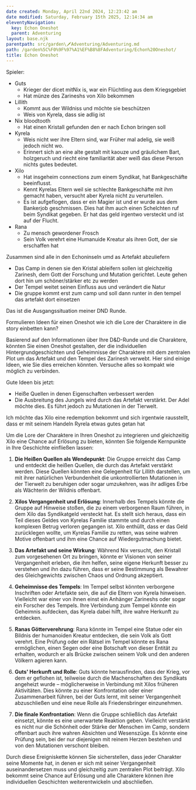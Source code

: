 ```yaml
---
date created: Monday, April 22nd 2024, 12:23:42 am
date modified: Saturday, February 15th 2025, 12:14:34 am
eleventyNavigation:
  key: Echon Oneshot
  parent: Adventuring
layout: base.njk
parentpath: src/garden\🗡️Adventuring/Adventuring.md
path: /garden%5C%F0%9F%97%A1%EF%B8%8FAdventuring/Echon%20Oneshot/
title: Echon Oneshot
---
```


Spieler:

- Guts
	- Krieger der dicet mitNix is, war ein Flüchtling aus dem Kriegsgebiet
	- Hat münze des Zarineshs von Xilo bekommen
- Lillith
	- Kommt aus der Wildniss und möchte sie beschützen
	- Weis von Kyrela, dass sie adlig ist 
- Nix bloodtooth
	- Hat einen Kristall gefunden den er nach Echon bringen soll
- Kyrela
	- Weis nicht wer ihre Eltern sind, war Früher mal adelig, sie weiß jedoch nicht wo.
	- Erinnert sich an eine alte gestalt mit kaouze und gräulichem Bart, holzgeruch und riecht eine familiarität aber weiß das diese Person nichts gutes bedeutet.
- Xilo
	- Hat insgeheim connections zum einem Syndikat, hat Bankgeschäfte beeinflusst.
	- Kennt Kyrelas Eltern weil sie schlechte Bankgeschäfte mit ihm gemacht haben, versucht aber Kyrela nicht zu verurteilen.
	- Es ist aufgeflogen, dass er ein Magier ist und er wurde aus dem Bankerjob geschmissen. Dies hat ihm auch einen Schelchten ruf beim Syndikat gegeben. Er hat das geld irgentwo versteckt und ist auf der Flucht.  
- Rana
	- Zu mensch gewordener Frosch
	- Sein Volk verehrt eine Humanuide Kreatur als ihren Gott, der sie erschaffen hat

Zusammen sind alle in den Echoninseln umd as Artefakt abzuliefern

- Das Camp in denen sie den Kristal ableifern sollen ist gleichzeitig Zarinesh, dem Gott der Forschung und Mutation gerichtet. Leute gehen dort hin um schöner/stärker etc zu werden
- Der Tempel weitet seinen Einfluss aus und verändert die Natur
- Die gruppe kommt erst zum camp und soll dann runter in den tempel das artefakt dort einsetzen

Das ist die Ausgangssituation meiner DND Runde. 

Formulieren Ideen für einen Oneshot wie ich die Lore der Charaktere in die story einbetten kann?

Basierend auf den Informationen über Ihre D&D-Runde und die Charaktere, könnten Sie einen Oneshot gestalten, der die individuellen Hintergrundgeschichten und Geheimnisse der Charaktere mit dem zentralen Plot um das Artefakt und den Tempel des Zarinesh verwebt. Hier sind einige Ideen, wie Sie dies erreichen könnten. Versuche alles so kompakt wie möglich zu verbinden.

Gute Ideen bis jetzt:

- Heiße Quellen in denen Eigenschaften verbessert werden
- Die Ausbreitung des Jungels wird durch das Artefakt verstärkt. Der Adel möchte dies. Es führt jedoch zu Mutationen in der Tierwelt.

Ich möchte das Xilo eine redemption bekommt und sich irgentwie rausstellt, dass er mit seinem Handeln Ryrela etwas gutes getan hat

Um die Lore der Charaktere in Ihren Oneshot zu integrieren und gleichzeitig Xilo eine Chance auf Erlösung zu bieten, könnten Sie folgende Kernpunkte in Ihre Geschichte einfließen lassen:

1. **Die Heißen Quellen als Wendepunkt**: Die Gruppe erreicht das Camp und entdeckt die heißen Quellen, die durch das Artefakt verstärkt werden. Diese Quellen könnten eine Gelegenheit für Lillith darstellen, um mit ihrer natürlichen Verbundenheit die unkontrollierten Mutationen in der Tierwelt zu beruhigen oder sogar umzukehren, was ihr adliges Erbe als Wächterin der Wildnis offenbart.

2. **Xilos Vergangenheit und Erlösung**: Innerhalb des Tempels könnte die Gruppe auf Hinweise stoßen, die zu einem verborgenen Raum führen, in dem Xilo das Syndikatgeld versteckt hat. Es stellt sich heraus, dass ein Teil dieses Geldes von Kyrelas Familie stammte und durch einen komplexen Betrug verloren gegangen ist. Xilo enthüllt, dass er das Geld zurücklegen wollte, um Kyrelas Familie zu retten, was seine wahren Motive offenbart und ihm eine Chance auf Wiedergutmachung bietet.

3. **Das Artefakt und seine Wirkung**: Während Nix versucht, den Kristall zum vorgesehenen Ort zu bringen, könnte er Visionen von seiner Vergangenheit erleben, die ihm helfen, seine eigene Herkunft besser zu verstehen und ihn dazu führen, dass er seine Bestimmung als Bewahrer des Gleichgewichts zwischen Chaos und Ordnung akzeptiert.

4. **Geheimnisse des Tempels**: Im Tempel selbst könnten verborgene Inschriften oder Artefakte sein, die auf die Eltern von Kyrela hinweisen. Vielleicht war einer von ihnen einst ein Anhänger Zarineshs oder sogar ein Forscher des Tempels. Ihre Verbindung zum Tempel könnte ein Geheimnis aufdecken, das Kyrela dabei hilft, ihre wahre Herkunft zu entdecken.

5. **Ranas Götterverehrung**: Rana könnte im Tempel eine Statue oder ein Bildnis der humanoiden Kreatur entdecken, die sein Volk als Gott verehrt. Eine Prüfung oder ein Rätsel im Tempel könnte es Rana ermöglichen, einen Segen oder eine Botschaft von dieser Entität zu erhalten, wodurch er als Brücke zwischen seinem Volk und den anderen Völkern agieren kann.

6. **Guts' Herkunft und Rolle**: Guts könnte herausfinden, dass der Krieg, vor dem er geflohen ist, teilweise durch die Machenschaften des Syndikats angeheizt wurde – möglicherweise in Verbindung mit Xilos früheren Aktivitäten. Dies könnte zu einer Konfrontation oder einer Zusammenarbeit führen, bei der Guts lernt, mit seiner Vergangenheit abzuschließen und eine neue Rolle als Friedensbringer einzunehmen.

7. **Die finale Konfrontation**: Wenn die Gruppe schließlich das Artefakt einsetzt, könnte es eine unerwartete Reaktion geben. Vielleicht verstärkt es nicht nur die Schönheit oder Stärke der Menschen im Camp, sondern offenbart auch ihre wahren Absichten und Wesenszüge. Es könnte eine Prüfung sein, bei der nur diejenigen mit reinem Herzen bestehen und von den Mutationen verschont bleiben.

Durch diese Ereigniskette können Sie sicherstellen, dass jeder Charakter seine Momente hat, in denen er sich mit seiner Vergangenheit auseinandersetzen muss und gleichzeitig zum zentralen Plot beiträgt. Xilo bekommt seine Chance auf Erlösung und alle Charaktere können ihre individuellen Geschichten weiterentwickeln und abschließen.